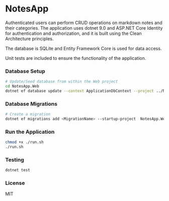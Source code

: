 # NotesApp

Authenticated users can perform CRUD operations on markdown notes and their categories.
The application uses dotnet 9.0 and ASP.NET Core Identity for authentication and authorization, and it is built using the Clean Architecture principles.

The database is SQLite and Entity Framework Core is used for data access.

Unit tests are included to ensure the functionality of the application.

### Database Setup
```bash
# Update/Seed database from within the Web project
cd NotesApp.Web
dotnet ef database update --context ApplicationDbContext --project ../NotesApp.Infrastructure/NotesApp.Infrastructure.csproj --startup-project NotesApp.Web.csproj
```

### Database Migrations
```bash
# Create a migration
dotnet ef migrations add <MigrationName> --startup-project  NotesApp.Web/NotesApp.Web.csproj --project NotesApp.Infrastructure/NotesApp.Infrastructure.csproj
```

### Run the Application
```bash
chmod +x ./run.sh
./run.sh
```

### Testing
```bash
dotnet test
```

### License
MIT
